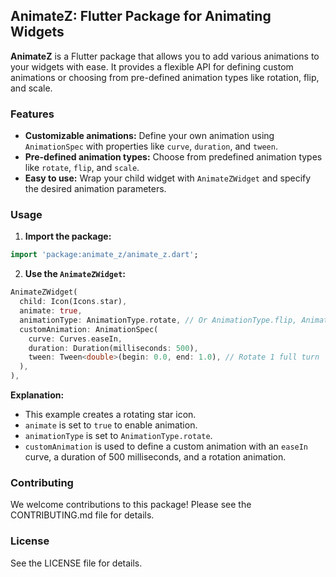 ## AnimateZ: Flutter Package for Animating Widgets

**AnimateZ** is a Flutter package that allows you to add various animations to your widgets with ease. It provides a flexible API for defining custom animations or choosing from pre-defined animation types like rotation, flip, and scale.

### Features

* **Customizable animations:** Define your own animation using `AnimationSpec` with properties like `curve`, `duration`, and `tween`.
* **Pre-defined animation types:** Choose from predefined animation types like `rotate`, `flip`, and `scale`.
* **Easy to use:** Wrap your child widget with `AnimateZWidget` and specify the desired animation parameters.

### Usage

1. **Import the package:**

```dart
import 'package:animate_z/animate_z.dart';
```

2. **Use the `AnimateZWidget`:**

```dart
AnimateZWidget(
  child: Icon(Icons.star),
  animate: true,
  animationType: AnimationType.rotate, // Or AnimationType.flip, AnimationType.scale
  customAnimation: AnimationSpec(
    curve: Curves.easeIn,
    duration: Duration(milliseconds: 500),
    tween: Tween<double>(begin: 0.0, end: 1.0), // Rotate 1 full turn
  ),
),
```

**Explanation:**

* This example creates a rotating star icon.
* `animate` is set to `true` to enable animation.
* `animationType` is set to `AnimationType.rotate`.
* `customAnimation` is used to define a custom animation with an `easeIn` curve, a duration of 500 milliseconds, and a rotation animation.

### Contributing

We welcome contributions to this package! Please see the CONTRIBUTING.md file for details.

### License
See the LICENSE file for details.
